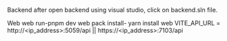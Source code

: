 Backend
after open backend using visual studio, click on backend.sln file.

Web
web run-pnpm dev
web pack install- yarn install
web VITE_API_URL = http://<ip_address>:5059/api || https://<ip_address>:7103/api
